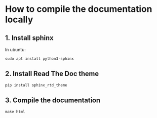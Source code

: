 # How to compile the documentation locally

## 1. Install sphinx

In ubuntu:
```
sudo apt install python3-sphinx
```

## 2. Install Read The Doc theme

```
pip install sphinx_rtd_theme
```

## 3. Compile the documentation

```
make html
```
